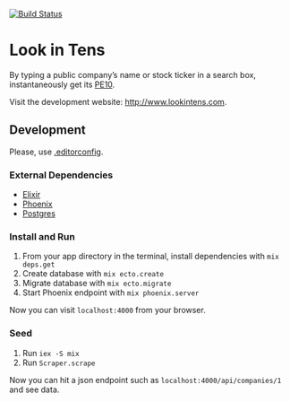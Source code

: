 [![Build Status](https://travis-ci.org/1Poema/look-in-tens.svg?branch=master)](https://travis-ci.org/1Poema/look-in-tens)

# Look in Tens

By typing a public company’s name or stock ticker in a search box, instantaneously get its [PE10](http://www.investopedia.com/terms/p/pe10ratio.asp).

Visit the development website: http://www.lookintens.com.

## Development

Please, use [.editorconfig](http://editorconfig.org/).

### External Dependencies

* [Elixir](http://elixir-lang.org/)
* [Phoenix](http://www.phoenixframework.org/)
* [Postgres](http://www.postgresql.org/)

### Install and Run

1. From your app directory in the terminal, install dependencies with `mix deps.get`
2. Create database with `mix ecto.create`
3. Migrate database with `mix ecto.migrate`
4. Start Phoenix endpoint with `mix phoenix.server`

Now you can visit `localhost:4000` from your browser.

### Seed

1. Run `iex -S mix`
2. Run `Scraper.scrape`

Now you can hit a json endpoint such as `localhost:4000/api/companies/1` and see data.
